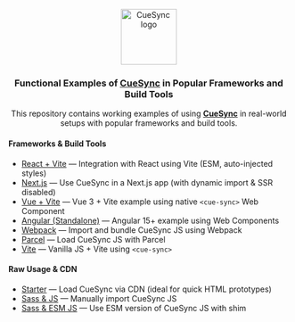 <p align="center">
  <a href="https://cuesync.github.io/">
    <img src="https://cuesync.github.io/assets/images/CueSyncLogo.png" alt="CueSync logo" width="100" height="100">
  </a>
</p>

<h3 align="center">Functional Examples of <a href="https://cuesync.github.io/">CueSync</a> in Popular Frameworks and Build Tools</h3>

<p align="center">This repository contains working examples of using 
<a href="https://cuesync.github.io"><strong>CueSync</strong></a>
in real-world setups with popular frameworks and build tools.</p>

#### Frameworks & Build Tools
- [React + Vite](/2.0/react-vite/) — Integration with React using Vite (ESM, auto-injected styles)
- [Next.js](/2.0/react-next/) — Use CueSync in a Next.js app (with dynamic import & SSR disabled)
- [Vue + Vite](/2.0/vue-vite/) — Vue 3 + Vite example using native `<cue-sync>` Web Component
- [Angular (Standalone)](/2.0/cuesync-angular/) — Angular 15+ example using Web Components
- [Webpack](/2.0/webpack/)  — Import and bundle CueSync JS using Webpack
- [Parcel](/2.0/parcel/) — Load CueSync JS with Parcel
- [Vite](/2.0/vite/) — Vanilla JS + Vite using `<cue-sync>`

#### Raw Usage & CDN
- [Starter](/2.0/starter/) — Load CueSync via CDN (ideal for quick HTML prototypes)
- [Sass & JS](/2.0/sass-js/) — Manually import CueSync JS
- [Sass & ESM JS](/2.0/sass-js-esm/) — Use ESM version of CueSync JS with shim
